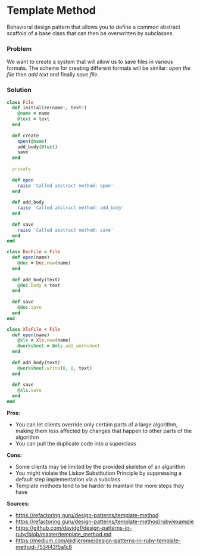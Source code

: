 # Template Method

Behavioral design pattern that allows you to define a common abstract scaffold of a base class that can then be overwritten by subclasses.

### Problem

We want to create a system that will allow us to save files in various formats. The scheme for creating different formats will be similar: _open the file_ then _add text_ and finally _save file_.

### Solution

``` Ruby
class File
  def initialize(name:, text:)
    @name = name
    @text = text
  end
  
  def create
    open(@name)
    add_body(@text)
    save
  end
  
  private
  
  def open
    raise 'Called abstract method: open'
  end
  
  def add_body
    raise 'Called abstract method: add_body'
  end
  
  def save
    raise 'Called abstract method: save'
  end
end

class DocFile < File
  def open(name)
    @doc = Doc.new(name)
  end
  
  def add_body(text)
    @doc.body = text
  end
  
  def save
    @doc.save
  end
end

class XlsFile < File
  def open(name)
    @xls = Xls.new(name)
    @worksheet = @xls.add_worksheet
  end
  
  def add_body(text)
    @worksheet.write(0, 0, text)
  end
  
  def save
    @xls.save
  end
end
```

**Pros:**
- You can let clients override only certain parts of a large algorithm, making them less affected by changes that happen to other parts of the algorithm
- You can pull the duplicate code into a superclass

**Cons:**
- Some clients may be limited by the provided skeleton of an algorithm
- You might violate the Liskov Substitution Principle by suppressing a default step implementation via a subclass
- Template methods tend to be harder to maintain the more steps they have

**Sources:**
- https://refactoring.guru/design-patterns/template-method
- https://refactoring.guru/design-patterns/template-method/ruby/example
- https://github.com/davidgf/design-patterns-in-ruby/blob/master/template_method.md
- https://medium.com/@dljerome/design-patterns-in-ruby-template-method-753443f5a1c8
